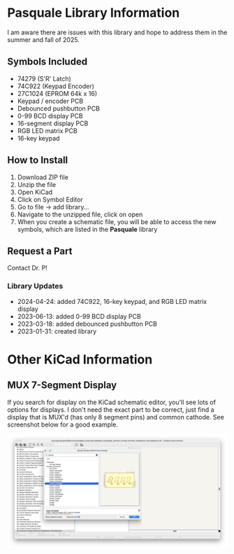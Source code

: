 # Pasquale Library Information

I am aware there are issues with this library and hope to address them in the summer and fall of 2025.

## Symbols Included
- 74279 (S'R' Latch)
- 74C922 (Keypad Encoder)
- 27C1024 (EPROM 64k x 16)
- Keypad / encoder PCB
- Debounced pushbutton PCB
- 0-99 BCD display PCB
- 16-segment display PCB
- RGB LED matrix PCB
- 16-key keypad

## How to Install
1. Download ZIP file
2. Unzip the file
3. Open KiCad
4. Click on Symbol Editor
5. Go to file -> add library...
6. Navigate to the unzipped file, click on open
7. When you create a schematic file, you will be able to access the new symbols, which are listed in the **Pasquale** library

## Request a Part
Contact Dr. P!

### Library Updates
- 2024-04-24: added 74C922, 16-key keypad, and RGB LED matrix display
- 2023-06-13: added 0-99 BCD display PCB
- 2023-03-18: added debounced pushbutton PCB
- 2023-01-31: created library

# Other KiCad Information

## MUX 7-Segment Display

If you search for display on the KiCad schematic editor, you'll see lots of options for displays. I don't need the exact part to be correct, just find a display that is MUX'd (has only 8 segment pins) and common cathode. See screenshot below for a good example.

<img src="https://raw.githubusercontent.com/DoctorPCOD/DoctorPCOD/main/KiCAD/CC-mux-display-kicad.png" alt="Screenshot of an appropriate MUX 7-semgnet display in KiCad." width=800>
